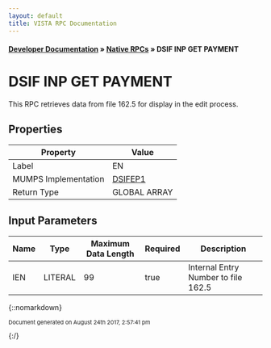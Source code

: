```yaml
---
layout: default
title: VISTA RPC Documentation
---
```


#### [Developer Documentation](../index) &#187; [Native RPCs](TableOfContents) &#187; DSIF INP GET PAYMENT<br/>
# DSIF INP GET PAYMENT

This RPC retrieves data from file 162.5 for display in the edit process.

## Properties

Property | Value
--- | ---
Label | EN
MUMPS Implementation | [DSIFEP1](http://code.osehra.org/dox/Routine_DSIFEP1_source.html)
Return Type | GLOBAL ARRAY


## Input Parameters

Name | Type | Maximum Data Length | Required | Description
--- | --- | --- | --- | ---
IEN | LITERAL | 99 | true | Internal Entry Number to file 162.5



{::nomarkdown} <br/><p style="font-size: 11px">Document generated on August 24th 2017, 2:57:41 pm</p>{:/}